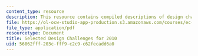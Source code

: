 ```yaml
---
content_type: resource
description: This resource contains compiled descriptions of design challenges.
file: https://ol-ocw-studio-app-production.s3.amazonaws.com/courses/ec-720j-d-lab-ii-design-spring-2010/56062fff203cfff9c2c9c62fecadd6a0_MITEC_720JS10_comp_desc.pdf
file_type: application/pdf
resourcetype: Document
title: Selected Design Challenges for 2010
uid: 56062fff-203c-fff9-c2c9-c62fecadd6a0
---
```

